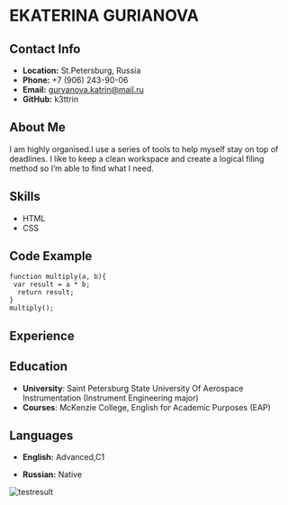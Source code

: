 # **EKATERINA GURIANOVA**

## **Contact Info**
* **Location:** St.Petersburg, Russia
* **Phone:** +7 (906) 243-90-06
* **Email:** guryanova.katrin@mail.ru
* **GitHub:** k3ttrin

## **About Me**
I am highly organised.I use a series of tools to help myself stay on top of deadlines. 
I like to keep a clean workspace and create a logical filing method so I’m able to find what I need.

## **Skills**
* HTML
* CSS
 
## **Code Example**
```
function multiply(a, b){
 var result = a * b;
  return result;
}
multiply();
```

## **Experience**

## **Education**
* **University**: Saint Petersburg State University Of Aerospace Instrumentation (Instrument Engineering major)
* **Courses**: McKenzie College, English for Academic Purposes (EAP)

## **Languages**
* **English:** Advanced,C1

* **Russian:** Native

![testresult](https://user-images.githubusercontent.com/106684322/171612107-531e649c-ba8b-4dfe-8f92-0401d9f55d5c.png )

